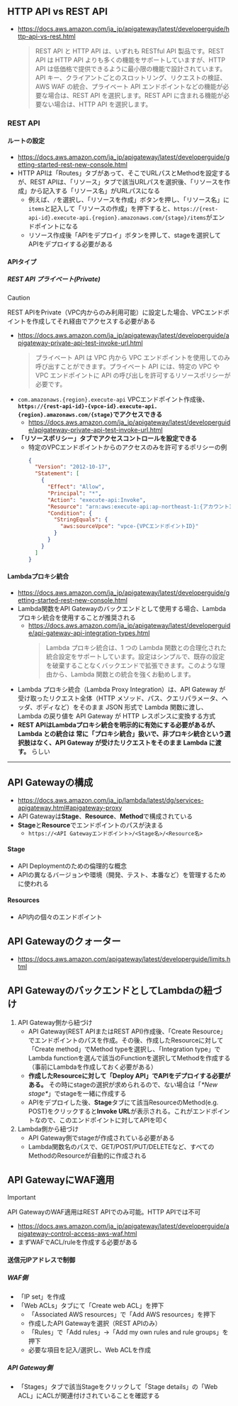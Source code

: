 ## HTTP API vs REST API
- https://docs.aws.amazon.com/ja_jp/apigateway/latest/developerguide/http-api-vs-rest.html  
  > REST API と HTTP API は、いずれも RESTful API 製品です。REST API は HTTP API よりも多くの機能をサポートしていますが、HTTP API は低価格で提供できるように最小限の機能で設計されています。API キー、クライアントごとのスロットリング、リクエストの検証、AWS WAF の統合、プライベート API エンドポイントなどの機能が必要な場合は、REST API を選択します。REST API に含まれる機能が必要ない場合は、HTTP API を選択します。

### REST API
#### ルートの設定
- https://docs.aws.amazon.com/ja_jp/apigateway/latest/developerguide/getting-started-rest-new-console.html
- HTTP APIは「Routes」タブがあって、そこでURLパスとMethodを設定するが、REST APIは、「リソース」タブで該当URLパスを選択後、「リソースを作成」から記入する「リソース名」がURLパスになる
  - 例えば、`/`を選択し、「リソースを作成」ボタンを押し、「リソース名」に`items`と記入して「リソースの作成」を押下すると、`https://{rest-api-id}.execute-api.{region}.amazonaws.com/{stage}/items`がエンドポイントになる
  - リソース作成後「APIをデプロイ」ボタンを押して、stageを選択してAPIをデプロイする必要がある

#### APIタイプ
##### REST API プライベート(Private)
> [!CAUTION]  
> REST APIをPrivate（VPC内からのみ利用可能）に設定した場合、VPCエンドポイントを作成してそれ経由でアクセスする必要がある
- https://docs.aws.amazon.com/ja_jp/apigateway/latest/developerguide/apigateway-private-api-test-invoke-url.html  
  > プライベート API は VPC 内から VPC エンドポイントを使用してのみ呼び出すことができます。プライベート API には、特定の VPC や VPC エンドポイントに API の呼び出しを許可するリソースポリシーが必要です。
- `com.amazonaws.{region}.execute-api` VPCエンドポイント作成後、**`https://{rest-api-id}-{vpce-id}.execute-api.{region}.amazonaws.com/{stage}`でアクセスできる**
  - https://docs.aws.amazon.com/ja_jp/apigateway/latest/developerguide/apigateway-private-api-test-invoke-url.html
- **「リソースポリシー」タブでアクセスコントロールを設定できる**
  - 特定のVPCエンドポイントからのアクセスのみを許可するポリシーの例  
    ```json
    {
      "Version": "2012-10-17",
      "Statement": [
        {
          "Effect": "Allow",
          "Principal": "*",
          "Action": "execute-api:Invoke",
          "Resource": "arn:aws:execute-api:ap-northeast-1:{アカウントID}:{REST APIのAPI ID}/*",
          "Condition": {
            "StringEquals": {
              "aws:sourceVpce": "vpce-{VPCエンドポイントID}"
            }
          }
        }
      ]
    }
    ```

#### Lambdaプロキシ統合
- https://docs.aws.amazon.com/ja_jp/apigateway/latest/developerguide/getting-started-rest-new-console.html
- Lambda関数をAPI Gatewayのバックエンドとして使用する場合、Lambdaプロキシ統合を使用することが推奨される
  - https://docs.aws.amazon.com/ja_jp/apigateway/latest/developerguide/api-gateway-api-integration-types.html  
    > Lambda プロキシ統合は、1 つの Lambda 関数との合理化された統合設定をサポートしています。設定はシンプルで、既存の設定を破棄することなくバックエンドで拡張できます。このような理由から、Lambda 関数との統合を強くお勧めします。
- Lambda プロキシ統合（Lambda Proxy Integration）は、API Gateway が受け取ったリクエスト全体（HTTP メソッド、パス、クエリパラメータ、ヘッダ、ボディなど）をそのまま JSON 形式で Lambda 関数に渡し、Lambda の戻り値を API Gateway が HTTP レスポンスに変換する方式
- **REST APIはLambdaプロキシ統合を明示的に有効にする必要があるが、Lambda との統合は 常に「プロキシ統合」扱いで、非プロキシ統合という選択肢はなく、API Gateway が受けたリクエストをそのまま Lambda に渡す。** らしい

---

## API Gatewayの構成
- https://docs.aws.amazon.com/ja_jp/lambda/latest/dg/services-apigateway.html#apigateway-proxy
- API Gatewayは**Stage**、**Resource**、**Method**で構成されている
- **Stage**と**Resource**でエンドポイントのパスが決まる
  - `https://<API Gatewayエンドポイント>/<Stage名>/<Resource名>`
#### Stage
- API Deploymentのための倫理的な概念
- APIの異なるバージョンや環境（開発、テスト、本番など）を管理するために使われる

#### Resources
- API内の個々のエンドポイント

## API Gatewayのクォーター
- https://docs.aws.amazon.com/apigateway/latest/developerguide/limits.html

## API GatewayのバックエンドとしてLambdaの紐づけ
1. API Gateway側から紐づけ
   - API Gateway(REST APIまたはREST API)作成後、「Create Resource」でエンドポイントのパスを作成。その後、作成したResourceに対して「Create method」でMethod typeを選択し、「Integration type」でLambda functionを選んで該当のFunctionを選択してMethodを作成する（事前にLambdaを作成しておく必要がある）
   - **作成したResourceに対して「Deploy API」でAPIをデプロイする必要がある。** その時にstageの選択が求められるので、ない場合は「_\*New stage\*_」でstageを一緒に作成する
   - APIをデプロイした後、**Stage**タブにて該当ResourceのMethod(e.g. POST)をクリックすると**Invoke URL**が表示される。これがエンドポイントなので、このエンドポイントに対してAPIを叩く
2. Lambda側から紐づけ
   - API Gateway側でstageが作成されている必要がある
   - Lambda関数名のパスで、GET/POST/PUT/DELETEなど、すべてのMethodのResourceが自動的に作成される

## API GatewayにWAF適用
> [!IMPORTANT]  
> API GatewayのWAF適用はREST APIでのみ可能。HTTP APIでは不可

- https://docs.aws.amazon.com/ja_jp/apigateway/latest/developerguide/apigateway-control-access-aws-waf.html
- まずWAFでACL/ruleを作成する必要がある

#### 送信元IPアドレスで制御
##### WAF側
- 「IP set」を作成
- 「Web ACLs」タブにて「Create web ACL」を押下
  - 「Associated AWS resources」で「Add AWS resources」を押下
  - 作成したAPI Gatewayを選択（REST APIのみ）
  - 「Rules」で「Add rules」→「Add my own rules and rule groups」を押下
  - 必要な項目を記入/選択し、Web ACLを作成
##### API Gateway側
- 「Stages」タブで該当Stageをクリックして「Stage details」の「Web ACL」にACLが関連付けされていることを確認する